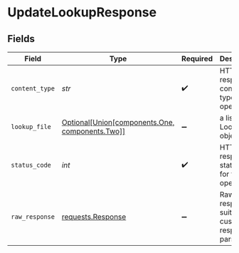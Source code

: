 # UpdateLookupResponse


## Fields

| Field                                                                                    | Type                                                                                     | Required                                                                                 | Description                                                                              |
| ---------------------------------------------------------------------------------------- | ---------------------------------------------------------------------------------------- | ---------------------------------------------------------------------------------------- | ---------------------------------------------------------------------------------------- |
| `content_type`                                                                           | *str*                                                                                    | :heavy_check_mark:                                                                       | HTTP response content type for this operation                                            |
| `lookup_file`                                                                            | [Optional[Union[components.One, components.Two]]](../../models/components/lookupfile.md) | :heavy_minus_sign:                                                                       | a list of LookupFile objects                                                             |
| `status_code`                                                                            | *int*                                                                                    | :heavy_check_mark:                                                                       | HTTP response status code for this operation                                             |
| `raw_response`                                                                           | [requests.Response](https://requests.readthedocs.io/en/latest/api/#requests.Response)    | :heavy_minus_sign:                                                                       | Raw HTTP response; suitable for custom response parsing                                  |